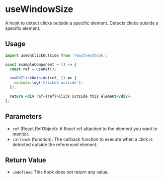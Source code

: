 # useWindowSize

A hook to detect clicks outside a specific element.
Detects clicks outside a specific element.

## Usage

```jsx
import useOnClickOutside from 'reactnexthook';

const ExampleComponent = () => {
  const ref = useRef();

  useOnClickOutside(ref, () => {
    console.log('Clicked outside');
  });

  return <div ref={ref}>Click outside this element</div>;
};


```

## Parameters

- `ref` (React.RefObject): A React ref attached to the element you want to monitor.
- `callback` (function): The callback function to execute when a click is detected outside the referenced element.

## Return Value

- `undefined` This hook does not return any value.

